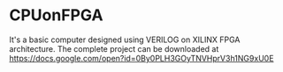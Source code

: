 # CPUonFPGA
It's a basic computer designed using VERILOG on XILINX FPGA architecture. The complete project can be downloaded at https://docs.google.com/open?id=0By0PLH3GOyTNVHprV3h1NG9xU0E
